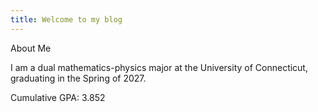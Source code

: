 ```yaml
---
title: Welcome to my blog
---
```


About Me

I am a dual mathematics-physics major at the University of Connecticut, graduating in the Spring of 2027. 

Cumulative GPA: 3.852
